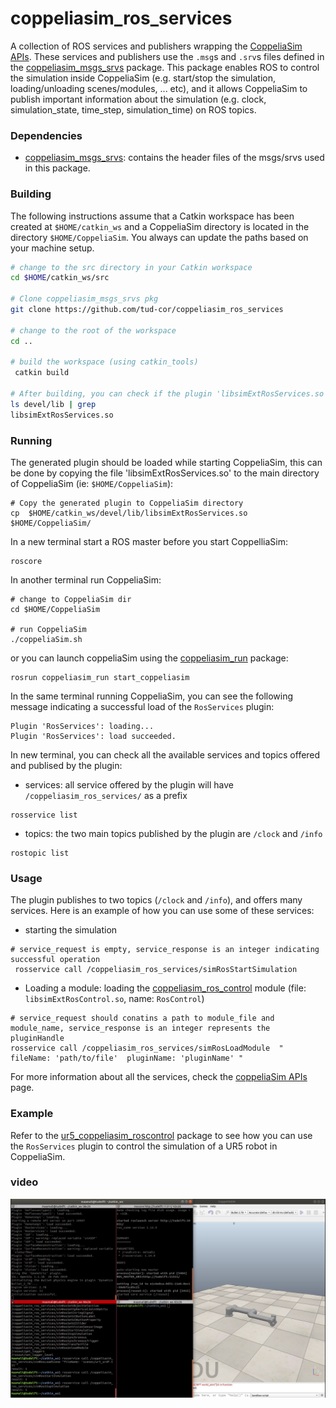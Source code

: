 # coppeliasim_ros_services
A collection of ROS services and publishers wrapping the [CoppeliaSim APIs][]. These services and publishers use the `.msg`s and `.srv`s files defined in the [coppeliasim_msgs_srvs][] package. This package enables ROS to control the simulation inside CoppeliaSim (e.g. start/stop the simulation, loading/unloading scenes/modules, ... etc), and it allows CoppeliaSim to publish important information about the simulation (e.g. clock, simulation_state, time_step, simulation_time) on ROS topics.

### Dependencies
- [coppeliasim_msgs_srvs][]: contains the header files of the msgs/srvs used in this package.

### Building 
The following instructions assume that a Catkin workspace has been created at `$HOME/catkin_ws` and a CoppeliaSim directory is located in the directory `$HOME/CoppeliaSim`. You always can update the paths based on your machine setup.

```bash
# change to the src directory in your Catkin workspace
cd $HOME/catkin_ws/src

# Clone coppeliasim_msgs_srvs pkg 
git clone https://github.com/tud-cor/coppeliasim_ros_services

# change to the root of the workspace
cd ..

# build the workspace (using catkin_tools)
 catkin build
 
# After building, you can check if the plugin 'libsimExtRosServices.so' was successfuly created by listing the content of the devel/lib
ls devel/lib | grep 
libsimExtRosServices.so
```

### Running
The generated plugin should be loaded while starting CoppeliaSim, this can be done by copying the file 'libsimExtRosServices.so' to the main directory of CoppeliaSim (ie: `$HOME/CoppeliaSim`):
```
# Copy the generated plugin to CoppeliaSim directory
cp  $HOME/catkin_ws/devel/lib/libsimExtRosServices.so  $HOME/CoppeliaSim/
```
In a new terminal start a ROS master before you start CoppelliaSim:
```
roscore
```
In another terminal run CoppeliaSim:
```
# change to CoppeliaSim dir 
cd $HOME/CoppeliaSim

# run CoppeliaSim
./coppeliaSim.sh
```
or you can launch coppeliaSim using the [coppeliasim_run][] package:
```
rosrun coppeliasim_run start_coppeliasim
```

In the same terminal running CoppeliaSim, you can see the following message indicating a successful load of the `RosServices` plugin:
```
Plugin 'RosServices': loading...
Plugin 'RosServices': load succeeded.
```
In new terminal, you can check all the available services and topics offered and publised by the plugin:
- services: all service offered by the plugin will have `/coppeliasim_ros_services/` as a prefix
```
rosservice list
```
- topics: the two main topics published by the plugin are `/clock` and `/info`
```
rostopic list
```

### Usage
The plugin publishes to two topics (`/clock` and `/info`), and offers many services. Here is an example of how you can use some of these services:
- starting the simulation
```
# service_request is empty, service_response is an integer indicating successful operation 
 rosservice call /coppeliasim_ros_services/simRosStartSimulation
```

- Loading a module: loading the [coppeliasim_ros_control][] module (file: `libsimExtRosControl.so`, name: `RosControl`)
```
# service_request should conatins a path to module_file and module_name, service_response is an integer represents the pluginHandle  
rosservice call /coppeliasim_ros_services/simRosLoadModule  " fileName: 'path/to/file'  pluginName: 'pluginName' " 
```

For more information about all the services, check the [coppeliaSim APIs][] page.


### Example
Refer to the [ur5_coppeliasim_roscontrol][] package to see how you can use the `RosServices` plugin to control the simulation of a UR5 robot in CoppeliaSim.


### video
[![IMAGE](video.png)](https://www.youtube.com/watch?v=t0-VEyB9-0w&ab_channel=mahmoudali)




[coppeliasim_ros_control]: https://github.com/tud-cor/coppeliasim_ros_control
[coppeliasim_run]: https://github.com/tud-cor/coppeliasim_run
[coppeliasim_msgs_srvs]: https://github.com/tud-cor/coppeliasim_msgs_srvs 
[coppeliasim_ros_services]: https://github.com/tud-cor/coppeliasim_ros_services
[Coppeliasim_msgs_srvs]: https://github.com/tud-cor/Coppeliasim_msgs_srvs
[vrep_plugin]: https://github.com/jocacace/vrep_plugin
[coppeliasim]: https://www.coppeliarobotics.com/
[ur5_coppeliasim_roscontrol]: https://github.com/tud-cor/ur5_coppeliasim_roscontrol
[simStartSimulation()]: https://www.coppeliarobotics.com/helpFiles/en/regularApi/simStartSimulation.htm
[simLoadScene()]: https://www.coppeliarobotics.com/helpFiles/en/regularApi/simLoadScene.htm
[coppeliaSim APIs]: https://www.coppeliarobotics.com/helpFiles/en/apiFunctionListCategory.htm

